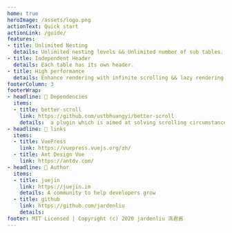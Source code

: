 ```yaml
---
home: true
heroImage: /assets/logo.png
actionText: Quick start
actionLink: /guide/
features:
- title: Unlimited Nesting
  details: Unlimited nesting levels && Unlimited number of sub tables.
- title: Independent Header
  details: Each table has its own header.
- title: High performance
  details: Enhance rendering with infinite scrolling && lazy rendering.
footerColumn: 3
footerWrap: 
- headline: 🌁 Dependencies
  items:
  - title: better-scroll
    link: https://github.com/ustbhuangyi/better-scroll
    details:  a plugin which is aimed at solving scrolling circumstances
- headline: 🔗 links
  items:
  - title: VuePress
    link: https://vuepress.vuejs.org/zh/
  - title: Ant Design Vue
    link: https://antdv.com/
- headline: 👨 Author
  items:
  - title: juejin
    link: https://juejin.im
    details: A community to help developers grow
  - title: github
    link: https://github.com/jardenliu
    details: 
footer: MIT Licensed | Copyright (c) 2020 jardenliu 流君酱
---
```

